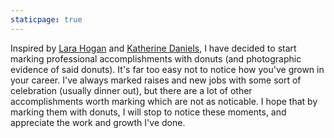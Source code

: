 ```yaml
---
staticpage: true
---
```

Inspired by <a href="http://larahogan.me/donuts/">Lara Hogan</a> and <a href="https://beero.ps/cupcakes/">Katherine Daniels</a>, I have decided to start marking professional accomplishments with donuts (and photographic evidence of said donuts). It's far too easy not to notice how you've grown in your career. I've always marked raises and new jobs with some sort of celebration (usually dinner out), but there are a lot of other accomplishments worth marking which are not as noticable. I hope that by marking them with donuts, I will stop to notice these moments, and appreciate the work and growth I've done.

